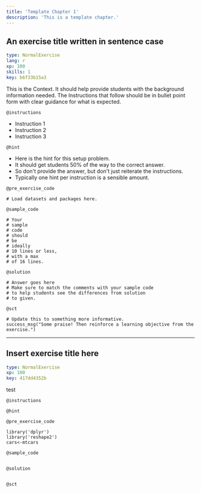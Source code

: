 ```yaml
---
title: 'Template Chapter 1'
description: 'This is a template chapter.'
---
```


## An exercise title written in sentence case

```yaml
type: NormalExercise 
lang: r
xp: 100 
skills: 1
key: b6f33b15a3   
```


This is the Context. It should help provide students with the background information needed.
The Instructions that follow should be in bullet point form with clear guidance for what is expected.


`@instructions`
- Instruction 1
- Instruction 2
- Instruction 3

`@hint`
- Here is the hint for this setup problem. 
- It should get students 50% of the way to the correct answer.
- So don't provide the answer, but don't just reiterate the instructions.
- Typically one hint per instruction is a sensible amount.

`@pre_exercise_code`

```{r}
# Load datasets and packages here.
```


`@sample_code`

```{r}
# Your
# sample
# code
# should
# be
# ideally
# 10 lines or less,
# with a max
# of 16 lines.
```


`@solution`

```{r}
# Answer goes here
# Make sure to match the comments with your sample code
# to help students see the differences from solution
# to given.
```


`@sct`

```{r}
# Update this to something more informative.
success_msg("Some praise! Then reinforce a learning objective from the exercise.")
```


---

## Insert exercise title here

```yaml
type: NormalExercise 
xp: 100 
key: 417dd4352b   
```


test


`@instructions`


`@hint`


`@pre_exercise_code`

```{r}
library('dplyr')
library('reshape2')
cars<-mtcars
```


`@sample_code`

```{r}

```


`@solution`

```{r}

```


`@sct`

```{r}

```


